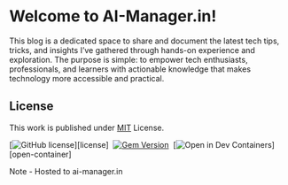 # Welcome to AI-Manager.in!

This blog is a dedicated space to share and document the latest tech tips, tricks, and insights I’ve gathered through hands-on experience and exploration. The purpose is simple: to empower tech enthusiasts, professionals, and learners with actionable knowledge that makes technology more accessible and practical.

## License

This work is published under [MIT][mit] License.

[![GitHub license](https://img.shields.io/github/license/cotes2020/jekyll-theme-chirpy?color=goldenrod)][license]&nbsp;
[![Gem Version](https://img.shields.io/gem/v/jekyll-theme-chirpy?&logo=RubyGems&logoColor=ghostwhite&label=gem&color=orange)][gem]&nbsp;
[![Open in Dev Containers](https://img.shields.io/badge/Dev_Containers-Open-deepskyblue?logo=linuxcontainers)][open-container]

[gem]: https://rubygems.org/gems/jekyll-theme-chirpy
[chirpy]: https://github.com/cotes2020/jekyll-theme-chirpy/
[CD]: https://en.wikipedia.org/wiki/Continuous_deployment
[mit]: https://github.com/cotes2020/chirpy-starter/blob/master/LICENSE

Note - Hosted to ai-manager.in
